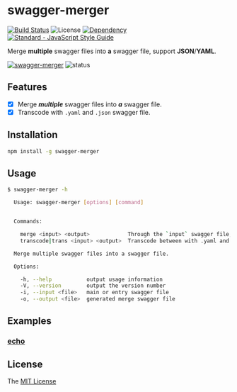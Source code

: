 # swagger-merger
[![Build Status](https://travis-ci.org/WindomZ/swagger-merger.svg?branch=master)](https://travis-ci.org/WindomZ/swagger-merger)
![License](https://img.shields.io/badge/license-MIT-green.svg)
[![Dependency](https://david-dm.org/WindomZ/swagger-merger.svg)](https://david-dm.org/WindomZ/`)
[![Standard - JavaScript Style Guide](https://img.shields.io/badge/code_style-standard-brightgreen.svg)](https://standardjs.com/)

Merge **multiple** swagger files into **a** swagger file, support **JSON**/**YAML**.

[![swagger-merger](https://img.shields.io/npm/v/swagger-merger.svg)](https://www.npmjs.com/package/swagger-merger)
![status](https://img.shields.io/badge/status-beta-green.svg)

## Features

- [x] Merge ***multiple*** swagger files into ***a*** swagger file.
- [x] Transcode with `.yaml` and `.json` swagger file.

## Installation

```bash
npm install -g swagger-merger
```

## Usage

```bash
$ swagger-merger -h

  Usage: swagger-merger [options] [command]


  Commands:

    merge <input> <output>            Through the `input` swagger file, merge all associated files into a single `output` file
    transcode|trans <input> <output>  Transcode between with .yaml and .json swagger file

  Merge multiple swagger files into a swagger file.

  Options:

    -h, --help           output usage information
    -V, --version        output the version number
    -i, --input <file>   main or entry swagger file
    -o, --output <file>  generated merge swagger file
```

## Examples

### [echo](https://github.com/WindomZ/swagger-merger/tree/master/example/echo)

## License

The [MIT License](https://github.com/WindomZ/swagger-merger/blob/master/LICENSE)
